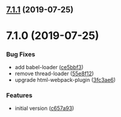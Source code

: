 ## [7.1.1](https://github.com/softwaregroup-bg/ut-form-jsonschema/compare/v7.1.0...v7.1.1) (2019-07-25)



# 7.1.0 (2019-07-25)


### Bug Fixes

* add babel-loader ([ce5bbf3](https://github.com/softwaregroup-bg/ut-form-jsonschema/commit/ce5bbf3))
* remove thread-loader ([55e8f12](https://github.com/softwaregroup-bg/ut-form-jsonschema/commit/55e8f12))
* upgrade html-webpack-plugin ([3fc3ae6](https://github.com/softwaregroup-bg/ut-form-jsonschema/commit/3fc3ae6))


### Features

* initial version ([c657a93](https://github.com/softwaregroup-bg/ut-form-jsonschema/commit/c657a93))



